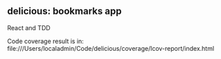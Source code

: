 ## delicious: bookmarks app
React and TDD

Code coverage result is in:
file:///Users/localadmin/Code/delicious/coverage/lcov-report/index.html
